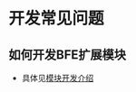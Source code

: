 # 开发常见问题

## 如何开发BFE扩展模块
- 具体见[模块开发介绍](https://github.com/bfenetworks/bfe/blob/develop/docs/zh_cn/module/modules.md)
